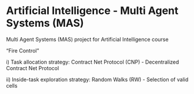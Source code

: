 # Artificial Intelligence - Multi Agent Systems (MAS)

Multi Agent Systems (MAS) project for Artificial Intelligence course

“Fire Control”

i) Task allocation strategy: Contract Net Protocol (CNP) - Decentralized Contract Net Protocol

ii) Inside-task exploration strategy: Random Walks (RW) - Selection of valid cells
